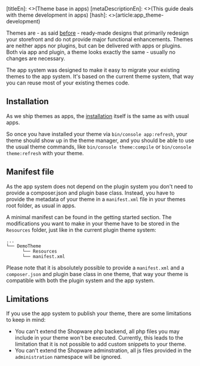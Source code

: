 [titleEn]: <>(Theme base in apps)
[metaDescriptionEn]: <>(This guide deals with theme development in apps)
[hash]: <>(article:app_theme-development)

Themes are - as said [before](./10-plugins-and-apps.md) - ready-made designs that primarily redesign your storefront 
and do not provide major functional enhancements. Themes are neither apps nor plugins, but can be delivered with apps
or plugins. Both via app and plugin, a theme looks exactly the same - usually no changes are necessary.

The app system was designed to make it easy to migrate your existing themes to the app system.
It's based on the current theme system, that way you can reuse most of your existing themes code.

## Installation

As we ship themes as apps, the [installation](./30-app-base-guide.md) itself is the same as with usual apps.

So once you have installed your theme via `bin/console app:refresh`, your theme should show up in the theme manager, 
and you should be able to use the usual theme commands, 
like `bin/console theme:compile` or `bin/console theme:refresh` with your theme.

## Manifest file

As the app system does not depend on the plugin system you don't need to provide a composer.json and plugin base class. 
Instead, you have to provide the metadata of your theme in a `manifest.xml` file in your themes root folder, as usual in 
apps.

A minimal manifest can be found in the getting started section. The modifications you want to make in your theme 
have to be stored in the `Resources` folder, just like in the current plugin theme system:
```
...
└── DemoTheme
      └── Resources
      └── manifest.xml
```

Please note that it is absolutely possible to provide a `manifest.xml` and a `composer.json` and plugin base class 
in one theme, that way your theme is compatible with both the plugin system and the app system.

## Limitations

If you use the app system to publish your theme, there are some limitations to keep in mind:

* You can't extend the Shopware php backend, all php files you may include in your theme won't be executed. Currently,
this leads to the limitation that it is not possible to add custom snippets to your theme.
* You can't extend the Shopware adminstration, all js files provided in the `administration` namespace will be ignored.

